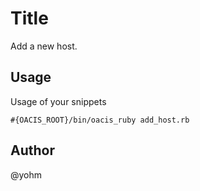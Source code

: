 # Title

Add a new host.

## Usage

Usage of your snippets

```
#{OACIS_ROOT}/bin/oacis_ruby add_host.rb
```

## Author

@yohm

